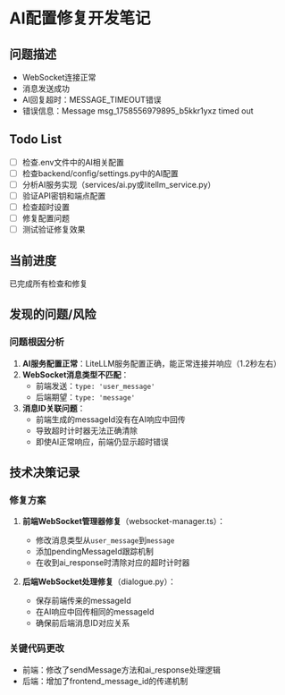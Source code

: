 # AI配置修复开发笔记

## 问题描述
- WebSocket连接正常
- 消息发送成功
- AI回复超时：MESSAGE_TIMEOUT错误
- 错误信息：Message msg_1758556979895_b5kkr1yxz timed out

## Todo List
- [ ] 检查.env文件中的AI相关配置
- [ ] 检查backend/config/settings.py中的AI配置
- [ ] 分析AI服务实现（services/ai.py或litellm_service.py）
- [ ] 验证API密钥和端点配置
- [ ] 检查超时设置
- [ ] 修复配置问题
- [ ] 测试验证修复效果

## 当前进度
已完成所有检查和修复

## 发现的问题/风险

### 问题根因分析
1. **AI服务配置正常**：LiteLLM服务配置正确，能正常连接并响应（1.2秒左右）
2. **WebSocket消息类型不匹配**：
   - 前端发送：`type: 'user_message'`
   - 后端期望：`type: 'message'`
3. **消息ID关联问题**：
   - 前端生成的messageId没有在AI响应中回传
   - 导致超时计时器无法正确清除
   - 即使AI正常响应，前端仍显示超时错误

## 技术决策记录

### 修复方案
1. **前端WebSocket管理器修复**（websocket-manager.ts）：
   - 修改消息类型从`user_message`到`message`
   - 添加pendingMessageId跟踪机制
   - 在收到ai_response时清除对应的超时计时器

2. **后端WebSocket处理修复**（dialogue.py）：
   - 保存前端传来的messageId
   - 在AI响应中回传相同的messageId
   - 确保前后端消息ID对应关系

### 关键代码更改
- 前端：修改了sendMessage方法和ai_response处理逻辑
- 后端：增加了frontend_message_id的传递机制